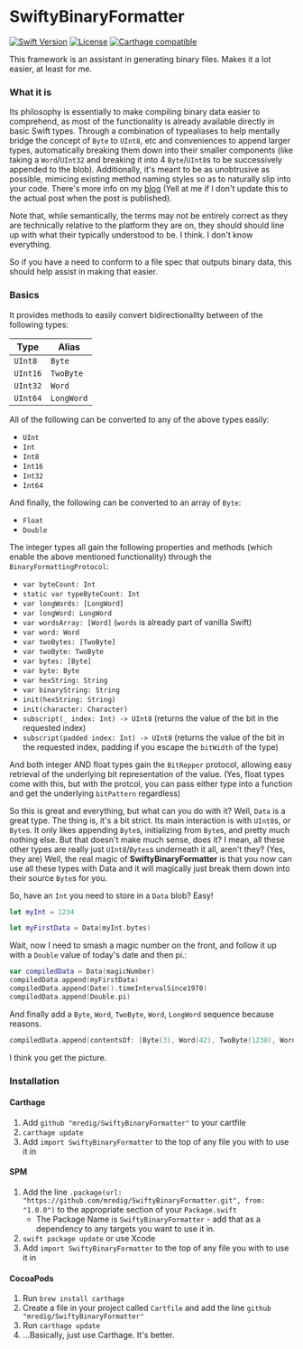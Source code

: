 # SwiftyBinaryFormatter

[![Swift Version][swift-badge]][swift-link] [![License][license-badge]][license-link] [![Carthage compatible][carthage-badge]][carthage-link]


This framework is an assistant in generating binary files. Makes it a lot easier, at least for me.

### What it is

Its philosophy is essentially to make compiling binary data easier to comprehend, as most of the functionality is already available directly in basic Swift types. Through a combination of typealiases to help mentally bridge the concept of `Byte` to `UInt8`, etc and conveniences to append larger types, automatically breaking them down into their smaller components (like taking a `Word`/`UInt32` and breaking it into 4 `Byte`/`UInt8`s to be successively appended to the blob). Additionally, it's meant to be as unobtrusive as possible, mimicing existing method naming styles so as to naturally slip into your code. There's more info on my [blog](https://mikespsyche.com) (Yell at me if I don't update this to the actual post when the post is published).

Note that, while semantically, the terms may not be entirely correct as they are technically relative to the platform they are on, they should should line up with what their typically understood to be. I think. I don't know everything.

So if you have a need to conform to a file spec that outputs binary data, this should help assist in making that easier.

### Basics

It provides methods to easily convert bidirectionallty between of the following types:

| Type | Alias |
|-|-|
| `UInt8` | `Byte` |
| `UInt16` | `TwoByte` |
| `UInt32` | `Word` |
| `UInt64` | `LongWord` |

All of the following can be converted *to* any of the above types easily:
* `UInt`
* `Int`
* `Int8`
* `Int16`
* `Int32`
* `Int64`

And finally, the following can be converted to an array of `Byte`:
* `Float`
* `Double`

The integer types all gain the following properties and methods (which enable the above mentioned functionality) through the `BinaryFormattingProtocol`:
* `var byteCount: Int`
* `static var typeByteCount: Int`
* `var longWords: [LongWord]`
* `var longWord: LongWord`
* `var wordsArray: [Word]` (`words` is already part of vanilla Swift)
* `var word: Word`
* `var twoBytes: [TwoByte]`
* `var twoByte: TwoByte`
* `var bytes: [Byte]`
* `var byte: Byte`
* `var hexString: String`
* `var binaryString: String`
* `init(hexString: String)`
* `init(character: Character)`
* `subscript(_ index: Int) -> UInt8` (returns the value of the bit in the requested index)
* `subscript(padded index: Int) -> UInt8` (returns the value of the bit in the requested index, padding if you escape the `bitWidth` of the type)

And both integer AND float types gain the `BitRepper` protocol, allowing easy retrieval of the underlying bit representation of the value. (Yes, float types come with this, but with the protcol, you can pass either type into a function and get the underlying `bitPattern` regardless)

So this is great and everything, but what can you do with it? Well, `Data` is a great type. The thing is, it's a bit strict. Its main interaction is with `UInt8`s, or `Byte`s. It only likes appending `Byte`s, initializing from `Byte`s, and pretty much nothing else. But that doesn't make much sense, does it? I mean, all these other types are really just `UInt8`/`Bytes`s underneath it all, aren't they? (Yes, they are) Well, the real magic of **SwiftyBinaryFormatter** is that you now can use all these types with Data and it will magically just break them down into their source `Byte`s for you.

So, have an `Int` you need to store in a `Data` blob? Easy!
```swift
let myInt = 1234

let myFirstData = Data(myInt.bytes)
```

Wait, now I need to smash a magic number on the front, and follow it up with a `Double` value of today's date and then pi.:

```swift
var compiledData = Data(magicNumber)
compiledData.append(myFirstData)
compiledData.append(Date().timeIntervalSince1970)
compiledData.append(Double.pi)
```

And finally add a `Byte`, `Word`, `TwoByte`, `Word`, `LongWord` sequence because reasons.

```swift
compiledData.append(contentsOf: [Byte(3), Word(42), TwoByte(1238), Word(123456789), LongWord(9999999999)])
```

I think you get the picture.

### Installation

#### Carthage

1. Add `github "mredig/SwiftyBinaryFormatter"` to your cartfile
1. `carthage update`
1. Add `import SwiftyBinaryFormatter` to the top of any file you with to use it in

#### SPM

1. Add the line `.package(url: "https://github.com/mredig/SwiftyBinaryFormatter.git", from: "1.0.0")` to the appropriate section of your `Package.swift`
	* The Package Name is `SwiftyBinaryFormatter` - add that as a dependency to any targets you want to use it in.
1. `swift package update` or use Xcode
1. Add `import SwiftyBinaryFormatter` to the top of any file you with to use it in

#### CocoaPods

1. Run `brew install carthage`
1. Create a file in your project called `Cartfile` and add the line `github "mredig/SwiftyBinaryFormatter"`
1. Run `carthage update`
1. ...Basically, just use Carthage. It's better.

[carthage-link]: https://github.com/Carthage/Carthage
[carthage-badge]: https://img.shields.io/badge/carthage-compatible-red
[swift-badge]: https://img.shields.io/badge/swift-5.1-orange.svg
[swift-link]: https://swift.org/
[license-badge]: https://img.shields.io/badge/License-MIT-blue.svg
[license-link]: LICENSE
